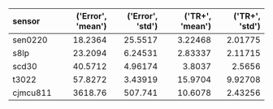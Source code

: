 | sensor   |   ('Error', 'mean') |   ('Error', 'std') |   ('TR+', 'mean') |   ('TR+', 'std') |
|:---------|--------------------:|-------------------:|------------------:|-----------------:|
| sen0220  |             18.2364 |           25.5517  |           3.22468 |          2.01775 |
| s8lp     |             23.2094 |            6.24531 |           2.83337 |          2.11715 |
| scd30    |             40.5712 |            4.96174 |           3.8037  |          2.5656  |
| t3022    |             57.8272 |            3.43919 |          15.9704  |          9.92708 |
| cjmcu811 |           3618.76   |          507.741   |          10.6078  |          2.43256 |